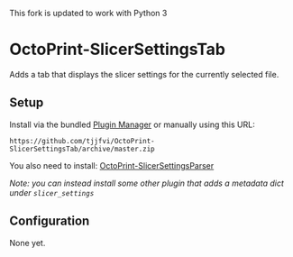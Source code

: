 This fork is updated to work with Python 3

# OctoPrint-SlicerSettingsTab

Adds a tab that displays the slicer settings for the currently selected file.

## Setup

Install via the bundled [Plugin Manager](https://github.com/foosel/OctoPrint/wiki/Plugin:-Plugin-Manager)
or manually using this URL:

	https://github.com/tjjfvi/OctoPrint-SlicerSettingsTab/archive/master.zip

You also need to install: [OctoPrint-SlicerSettingsParser](https://github.com/tjjfvi/OctoPrint-SlicerSettingsParser)

*Note: you can instead install some other plugin that adds a metadata dict under `slicer_settings`*

## Configuration

None yet.
